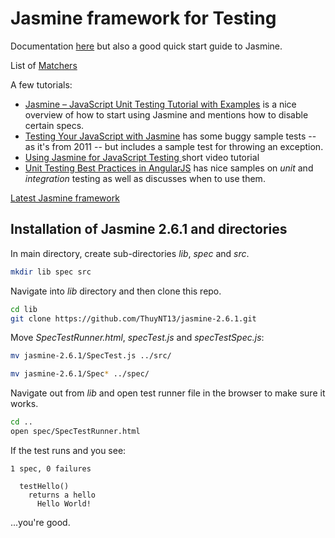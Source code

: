 # Jasmine framework for Testing

Documentation [here](https://jasmine.github.io/pages/getting_started.html) but also a good quick start guide to Jasmine.

List of [Matchers](https://github.com/JamieMason/Jasmine-Matchers )

A few tutorials:

- [Jasmine – JavaScript Unit Testing Tutorial with Examples](http://howtodoinjava.com/scripting/javascript/jasmine-javascript-unit-testing-tutorial/) is a nice overview of how to start using Jasmine and mentions how to disable certain specs.
- [Testing Your JavaScript with Jasmine](https://code.tutsplus.com/tutorials/testing-your-javascript-with-jasmine--net-21229) has some buggy sample tests -- as it's from 2011 -- but includes a sample test for throwing an exception.
- [Using Jasmine for JavaScript Testing ](http://blog.codeship.com/jasmine-testing-javascript/) short video tutorial
- [Unit Testing Best Practices in AngularJS](http://andyshora.com/unit-testing-best-practices-angularjs.html) has nice samples on _unit_ and _integration_ testing as well as discusses when to use them.

[Latest Jasmine framework](https://github.com/jasmine/jasmine/releases)

## Installation of Jasmine 2.6.1 and directories

In main directory, create sub-directories *lib*, *spec* and *src*.

```bash
mkdir lib spec src
```

Navigate into *lib* directory and then clone this repo.

```bash
cd lib
git clone https://github.com/ThuyNT13/jasmine-2.6.1.git
```

Move *SpecTestRunner.html*, *specTest.js* and *specTestSpec.js*:

```bash
mv jasmine-2.6.1/SpecTest.js ../src/
```

```bash
mv jasmine-2.6.1/Spec* ../spec/
```

Navigate out from *lib* and open test runner file in the browser to make sure it works.

```bash
cd ..
open spec/SpecTestRunner.html
```
If the test runs and you see:

```
1 spec, 0 failures

  testHello()
    returns a hello
      Hello World!
```

 ...you're good.
